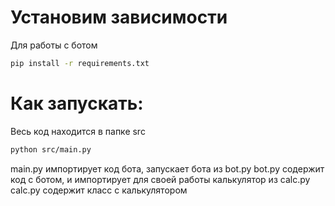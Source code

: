 # Установим зависимости
Для работы с ботом
```sh
pip install -r requirements.txt
```
# Как запускать:
Весь код находится в папке src

```sh
python src/main.py
```

main.py импортирует код бота, запускает бота из bot.py
bot.py содержит код с ботом, и импортирует для своей работы калькулятор из calc.py
calc.py содержит класс с калькулятором
